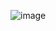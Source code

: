 ![image](https://user-images.githubusercontent.com/106313202/171009446-3ed1be33-4526-4438-9231-9f2c76bd2861.png)
